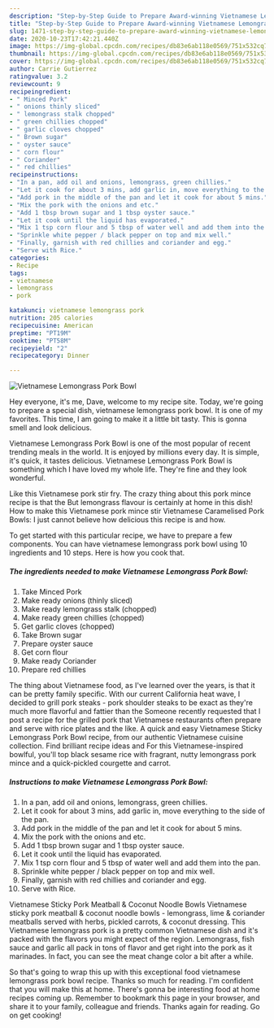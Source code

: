 ```yaml
---
description: "Step-by-Step Guide to Prepare Award-winning Vietnamese Lemongrass Pork Bowl"
title: "Step-by-Step Guide to Prepare Award-winning Vietnamese Lemongrass Pork Bowl"
slug: 1471-step-by-step-guide-to-prepare-award-winning-vietnamese-lemongrass-pork-bowl
date: 2020-10-23T17:42:21.440Z
image: https://img-global.cpcdn.com/recipes/db83e6ab118e0569/751x532cq70/vietnamese-lemongrass-pork-bowl-recipe-main-photo.jpg
thumbnail: https://img-global.cpcdn.com/recipes/db83e6ab118e0569/751x532cq70/vietnamese-lemongrass-pork-bowl-recipe-main-photo.jpg
cover: https://img-global.cpcdn.com/recipes/db83e6ab118e0569/751x532cq70/vietnamese-lemongrass-pork-bowl-recipe-main-photo.jpg
author: Carrie Gutierrez
ratingvalue: 3.2
reviewcount: 9
recipeingredient:
- " Minced Pork"
- " onions thinly sliced"
- " lemongrass stalk chopped"
- " green chillies chopped"
- " garlic cloves chopped"
- " Brown sugar"
- " oyster sauce"
- " corn flour"
- " Coriander"
- " red chillies"
recipeinstructions:
- "In a pan, add oil and onions, lemongrass, green chillies."
- "Let it cook for about 3 mins, add garlic in, move everything to the side of the pan."
- "Add pork in the middle of the pan and let it cook for about 5 mins."
- "Mix the pork with the onions and etc."
- "Add 1 tbsp brown sugar and 1 tbsp oyster sauce."
- "Let it cook until the liquid has evaporated."
- "Mix 1 tsp corn flour and 5 tbsp of water well and add them into the pan."
- "Sprinkle white pepper / black pepper on top and mix well."
- "Finally, garnish with red chillies and coriander and egg."
- "Serve with Rice."
categories:
- Recipe
tags:
- vietnamese
- lemongrass
- pork

katakunci: vietnamese lemongrass pork 
nutrition: 205 calories
recipecuisine: American
preptime: "PT19M"
cooktime: "PT58M"
recipeyield: "2"
recipecategory: Dinner

---
```



![Vietnamese Lemongrass Pork Bowl](https://img-global.cpcdn.com/recipes/db83e6ab118e0569/751x532cq70/vietnamese-lemongrass-pork-bowl-recipe-main-photo.jpg)

Hey everyone, it's me, Dave, welcome to my recipe site. Today, we're going to prepare a special dish, vietnamese lemongrass pork bowl. It is one of my favorites. This time, I am going to make it a little bit tasty. This is gonna smell and look delicious.

Vietnamese Lemongrass Pork Bowl is one of the most popular of recent trending meals in the world. It is enjoyed by millions every day. It is simple, it's quick, it tastes delicious. Vietnamese Lemongrass Pork Bowl is something which I have loved my whole life. They're fine and they look wonderful.

Like this Vietnamese pork stir fry. The crazy thing about this pork mince recipe is that the But lemongrass flavour is certainly at home in this dish! How to make this Vietnamese pork mince stir Vietnamese Caramelised Pork Bowls: I just cannot believe how delicious this recipe is and how.


To get started with this particular recipe, we have to prepare a few components. You can have vietnamese lemongrass pork bowl using 10 ingredients and 10 steps. Here is how you cook that.

<!--inarticleads1-->

##### The ingredients needed to make Vietnamese Lemongrass Pork Bowl:

1. Take  Minced Pork
1. Make ready  onions (thinly sliced)
1. Make ready  lemongrass stalk (chopped)
1. Make ready  green chillies (chopped)
1. Get  garlic cloves (chopped)
1. Take  Brown sugar
1. Prepare  oyster sauce
1. Get  corn flour
1. Make ready  Coriander
1. Prepare  red chillies


The thing about Vietnamese food, as I&#39;ve learned over the years, is that it can be pretty family specific. With our current California heat wave, I decided to grill pork steaks - pork shoulder steaks to be exact as they&#39;re much more flavorful and fattier than the Someone recently requested that I post a recipe for the grilled pork that Vietnamese restaurants often prepare and serve with rice plates and the like. A quick and easy Vietnamese Sticky Lemongrass Pork Bowl recipe, from our authentic Vietnamese cuisine collection. Find brilliant recipe ideas and For this Vietnamese-inspired bowlful, you&#39;ll top black sesame rice with fragrant, nutty lemongrass pork mince and a quick-pickled courgette and carrot. 

<!--inarticleads2-->

##### Instructions to make Vietnamese Lemongrass Pork Bowl:

1. In a pan, add oil and onions, lemongrass, green chillies.
1. Let it cook for about 3 mins, add garlic in, move everything to the side of the pan.
1. Add pork in the middle of the pan and let it cook for about 5 mins.
1. Mix the pork with the onions and etc.
1. Add 1 tbsp brown sugar and 1 tbsp oyster sauce.
1. Let it cook until the liquid has evaporated.
1. Mix 1 tsp corn flour and 5 tbsp of water well and add them into the pan.
1. Sprinkle white pepper / black pepper on top and mix well.
1. Finally, garnish with red chillies and coriander and egg.
1. Serve with Rice.


Vietnamese Sticky Pork Meatball &amp; Coconut Noodle Bowls Vietnamese sticky pork meatball &amp; coconut noodle bowls - lemongrass, lime &amp; coriander meatballs served with herbs, pickled carrots, &amp; coconut dressing. This Vietnamese lemongrass pork is a pretty common Vietnamese dish and it&#39;s packed with the flavors you might expect of the region. Lemongrass, fish sauce and garlic all pack in tons of flavor and get right into the pork as it marinades. In fact, you can see the meat change color a bit after a while. 

So that's going to wrap this up with this exceptional food vietnamese lemongrass pork bowl recipe. Thanks so much for reading. I'm confident that you will make this at home. There's gonna be interesting food at home recipes coming up. Remember to bookmark this page in your browser, and share it to your family, colleague and friends. Thanks again for reading. Go on get cooking!
